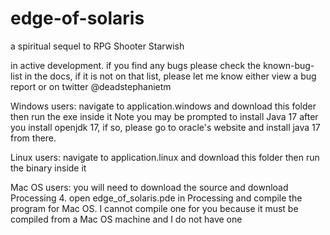 # edge-of-solaris
a spiritual sequel to RPG Shooter Starwish

in active development. if you find any bugs please check the known-bug-list in the docs, if it is not on that list, please let me know either view a bug report or on twitter @deadstephanietm

Windows users: navigate to application.windows and download this folder then run the exe inside it
Note you may be prompted to install Java 17 after you install openjdk 17, if so, please go to oracle's website and install java 17 from there.

Linux users: navigate to application.linux and download this folder then run the binary inside it

Mac OS users: you will need to download the source and download Processing 4. open edge_of_solaris.pde in Processing and compile the program for Mac OS. I cannot compile one for you because it must be compiled from a Mac OS machine and I do not have one
